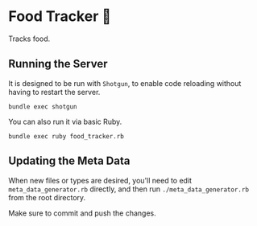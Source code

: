 # Food Tracker :hamburger:

Tracks food.

## Running the Server

It is designed to be run with `Shotgun`, to enable code reloading
without having to restart the server.

```
bundle exec shotgun
```

You can also run it via basic Ruby.

```
bundle exec ruby food_tracker.rb
```

## Updating the Meta Data

When new files or types are desired, you'll need to edit `meta_data_generator.rb` directly,
and then run `./meta_data_generator.rb` from the root directory.

Make sure to commit and push the changes.
